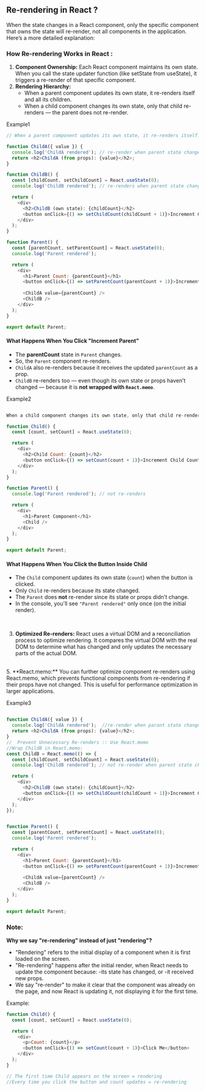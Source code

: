 ## Re-rendering in React ?

When the state changes in a React component, only the specific component that owns the state will re-render, not all components in the application. Here’s a more detailed explanation:

### How Re-rendering Works in React :
1. **Component Ownership:**
Each React component maintains its own state. When you call the state updater function (like setState from useState), it triggers a re-render of that specific component.
2. **Rendering Hierarchy:**
    - When a parent component updates its own state, it re-renders itself and all its children.
    - When a child component changes its own state, only that child re-renders — the parent does not re-render.

Example1

```js
// When a parent component updates its own state, it re-renders itself and all its children.

function ChildA({ value }) {
  console.log('ChildA rendered'); // re-render when parent state changes 
  return <h2>ChildA (from props): {value}</h2>;
}

function ChildB() {
  const [childCount, setChildCount] = React.useState(0);
  console.log('ChildB rendered'); // re-renders when parent state change 

  return (
    <div>
      <h2>ChildB (own state): {childCount}</h2>
      <button onClick={() => setChildCount(childCount + 1)}>Increment ChildB</button>
    </div>
  );
}

function Parent() {
  const [parentCount, setParentCount] = React.useState(0);
  console.log('Parent rendered');

  return (
    <div>
      <h1>Parent Count: {parentCount}</h1>
      <button onClick={() => setParentCount(parentCount + 1)}>Increment Parent</button>
      
      <ChildA value={parentCount} />
      <ChildB />
    </div>
  );
}

export default Parent;

```
#### What Happens When You Click "Increment Parent"

- The **parentCount** state in `Parent` changes.
- So, the `Parent` component re-renders.
- `ChildA` also re-renders because it receives the updated `parentCount` as a prop.
- `ChildB` re-renders too — even though its own state or props haven’t changed — because it is **not wrapped with `React.memo`**.

Example2

```js

When a child component changes its own state, only that child re-renders — the parent does not re-render.

function Child() {
  const [count, setCount] = React.useState(0);

  return (
    <div>
      <h2>Child Count: {count}</h2>
      <button onClick={() => setCount(count + 1)}>Increment Child Count</button>
    </div>
  );
}

function Parent() {
  console.log('Parent rendered'); // not re-renders

  return (
    <div>
      <h1>Parent Component</h1>
      <Child />
    </div>
  );
}

export default Parent;

```

#### What Happens When You Click the Button Inside Child

- The `Child` component updates its own state (`count`) when the button is clicked.
- Only `Child` re-renders because its state changed.
- The `Parent` does **not** re-render since its state or props didn’t change.
- In the console, you'll see `"Parent rendered"` only once (on the initial render).

</br>

3. **Optimized Re-renders:**
React uses a virtual DOM and a reconciliation process to optimize rendering. It compares the virtual DOM with the real DOM to determine what has changed and only updates the necessary parts of the actual DOM.
</br>
5. **React.memo:**
You can further optimize component re-renders using React.memo, which prevents functional components from re-rendering if their props have not changed. This is useful for performance optimization in larger applications.

Example3

```js

function ChildA({ value }) {
  console.log('ChildA rendered');  //re-render when parant state change
  return <h2>ChildA (from props): {value}</h2>;
}
//  Prevent Unnecessary Re-renders :: Use React.memo
//Wrap ChildB in React.memo:
const ChildB = React.memo(() => {
  const [childCount, setChildCount] = React.useState(0);
  console.log('ChildB rendered'); // not re-render when parent state changes, it only will  re-render when its own state changes.

  return (
    <div>
      <h2>ChildB (own state): {childCount}</h2>
      <button onClick={() => setChildCount(childCount + 1)}>Increment ChildB</button>
    </div>
  );
});


function Parent() {
  const [parentCount, setParentCount] = React.useState(0);
  console.log('Parent rendered');

  return (
    <div>
      <h1>Parent Count: {parentCount}</h1>
      <button onClick={() => setParentCount(parentCount + 1)}>Increment Parent</button>
      
      <ChildA value={parentCount} />
      <ChildB />
    </div>
  );
}

export default Parent;

```

### Note:
**Why we say "re-rendering" instead of just "rendering"?**

- "Rendering" refers to the initial display of a component when it is first loaded on the screen.
- "Re-rendering" happens after the initial render, when React needs to update the component because:
      -its state has changed, or
      -it received new props.
- We say "re-render" to make it clear that the component was already on the page, and now React is updating it, not displaying it for the first time.

Example:

```js
function Child() {
  const [count, setCount] = React.useState(0);

  return (
    <div>
      <p>Count: {count}</p>
      <button onClick={() => setCount(count + 1)}>Click Me</button>
    </div>
  );
}

// The first time Child appears on the screen = rendering
//Every time you click the button and count updates = re-rendering
```



